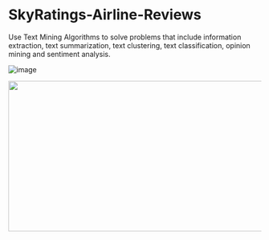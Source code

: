 # SkyRatings-Airline-Reviews
Use Text Mining Algorithms to solve problems that include information extraction, text summarization, text clustering, text classification, opinion mining and sentiment analysis.

![image](https://github.com/user-attachments/assets/b9074ace-ea7f-401c-9460-5eadd47d7925)

<img src="https://github.com/user-attachments/assets/b9074ace-ea7f-401c-9460-5eadd47d7925" width="600" height="300">
